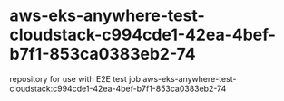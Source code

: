 # aws-eks-anywhere-test-cloudstack-c994cde1-42ea-4bef-b7f1-853ca0383eb2-74
repository for use with E2E test job aws-eks-anywhere-test-cloudstack:c994cde1-42ea-4bef-b7f1-853ca0383eb2-74
